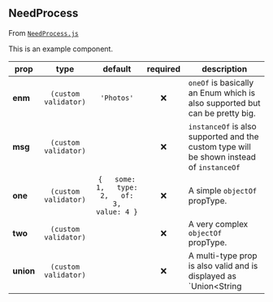 
## NeedProcess

From [`NeedProcess.js`](NeedProcess.js)

This is an example component.

prop | type | default | required | description
---- | :----: | :-------: | :--------: | -----------
**enm** | `(custom validator)` | `'Photos'` | :x: | `oneOf` is basically an Enum which is also supported but can be pretty big.
**msg** | `(custom validator)` |  | :x: | `instanceOf` is also supported and the custom type will be shown instead of `instanceOf`
**one** | `(custom validator)` | `{   some: 1,   type: 2,   of: 3,   value: 4 }` | :x: | A simple `objectOf` propType.
**two** | `(custom validator)` |  | :x: | A very complex `objectOf` propType.
**union** | `(custom validator)` |  | :x: | A multi-type prop is also valid and is displayed as `Union<String|Message>`



